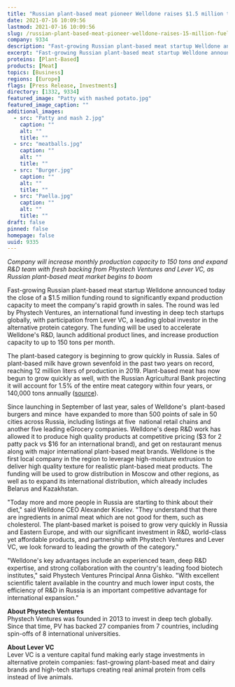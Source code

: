 ```yaml
---
title: "Russian plant-based meat pioneer Welldone raises $1.5 million to fuel expansion"
date: 2021-07-16 10:09:56
lastmod: 2021-07-16 10:09:56
slug: /russian-plant-based-meat-pioneer-welldone-raises-15-million-fuel-expansion
company: 9334
description: "Fast-growing Russian plant-based meat startup Welldone announced today the close of a $1.5 million funding round to significantly expand production capacity to meet the company’s rapid growth in sales. The round was led by Phystech Ventures, an international fund investing in deep tech startups globally, with participation from Lever VC, a leading global investor in the alternative protein category."
excerpt: "Fast-growing Russian plant-based meat startup Welldone announced today the close of a $1.5 million funding round to significantly expand production capacity to meet the company’s rapid growth in sales. The round was led by Phystech Ventures, an international fund investing in deep tech startups globally, with participation from Lever VC, a leading global investor in the alternative protein category."
proteins: [Plant-Based]
products: [Meat]
topics: [Business]
regions: [Europe]
flags: [Press Release, Investments]
directory: [1332, 9334]
featured_image: "Patty with mashed potato.jpg"
featured_image_caption: ""
additional_images:
  - src: "Patty and mash 2.jpg"
    caption: ""
    alt: ""
    title: ""
  - src: "meatballs.jpg"
    caption: ""
    alt: ""
    title: ""
  - src: "Burger.jpg"
    caption: ""
    alt: ""
    title: ""
  - src: "Paella.jpg"
    caption: ""
    alt: ""
    title: ""
draft: false
pinned: false
homepage: false
uuid: 9335
---
```

*Company will increase monthly production capacity to 150 tons and
expand R&D team with fresh backing from Phystech Ventures and Lever VC,
as Russian plant-based meat market begins to boom*

Fast-growing Russian plant-based meat startup Welldone announced today
the close of a \$1.5 million funding round to significantly expand
production capacity to meet the company's rapid growth in sales. The
round was led by Phystech Ventures, an international fund investing in
deep tech startups globally, with participation from Lever VC, a leading
global investor in the alternative protein category. The funding will be
used to accelerate Welldone's R&D, launch additional product lines, and
increase production capacity to up to 150 tons per month.

The plant-based category is beginning to grow quickly in Russia. Sales
of plant-based milk have grown sevenfold in the past two years on
record, reaching 12 million liters of production in 2019. Plant-based
meat has now begun to grow quickly as well, with the Russian
Agricultural Bank projecting it will account for 1.5% of the entire meat
category within four years, or 140,000 tons annually
([source](https://www.agroinvestor.ru/analytics/news/35957-rskhb-v-2025-m-srednee-potreblenie-rastitelnogo-myasa-dostignet-1-kg-v-god/)).

Since launching in September of last year, sales of Welldone's 
plant-based burgers and mince  have expanded to more than 500 points of
sale in 50 cities across Russia, including listings at five  national
retail chains and another five leading eGrocery companies. Welldone's
deep R&D work has allowed it to produce high quality products at
competitive pricing (\$3 for 2 patty pack vs \$16 for an international
brand), and get on restaurant menus along with major international
plant-based meat brands. Welldone is the first local company in the
region to leverage high-moisture extrusion to deliver high quality
texture for realistic plant-based meat products. The funding will be
used to grow distribution in Moscow and other regions, as well as to
expand its international distribution, which already includes Belarus
and Kazakhstan.

"Today more and more people in Russia are starting to think about their
diet," said Welldone CEO Alexander Kiselev. "They understand that there
are ingredients in animal meat which are not good for them, such as
cholesterol. The plant-based market is poised to grow very quickly in
Russia and Eastern Europe, and with our significant investment in R&D,
world-class yet affordable products, and partnership with Phystech
Ventures and Lever VC, we look forward to leading the growth of the
category."

"Welldone's key advantages include an experienced team, deep R&D
expertise, and strong collaboration with the country\'s leading food
biotech institutes," said Phystech Ventures Principal Anna Gishko. "With
excellent scientific talent available in the country and much lower
input costs, the efficiency of R&D in Russia is an important competitive
advantage for international expansion."

**About Phystech Ventures**\
Phystech Ventures was founded in 2013 to invest in deep tech globally.
Since that time, PV has backed 27 companies from 7 countries, including
spin-offs of 8 international universities.

**About Lever VC**\
Lever VC is a venture capital fund making early stage investments in
alternative protein companies: fast-growing plant-based meat and dairy
brands and high-tech startups creating real animal protein from cells
instead of live animals.
